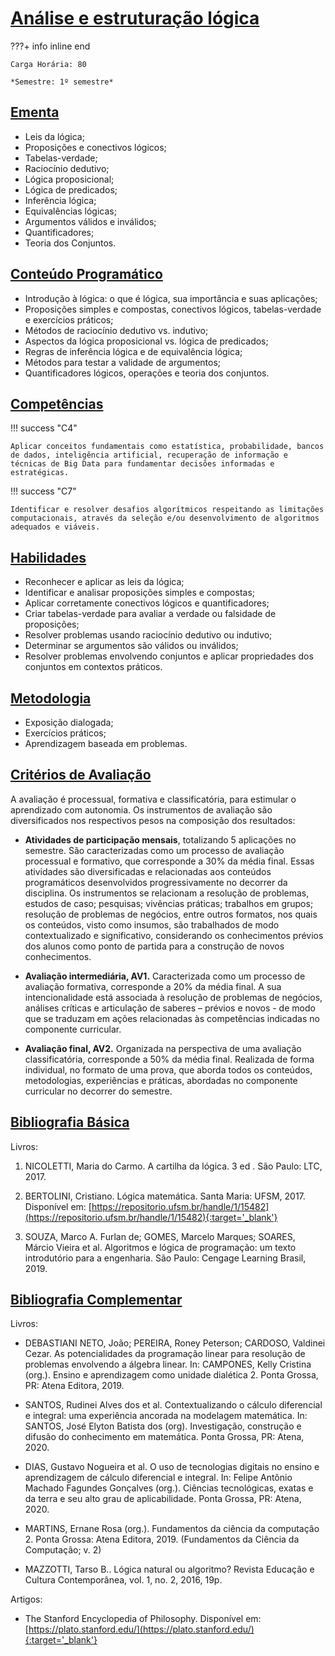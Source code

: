 # [Análise e estruturação lógica](#análise-e-estruturação-lógica)

???+ info inline end

    Carga Horária: 80

    *Semestre: 1º semestre*

## [Ementa](#ementa)

- Leis da lógica;
- Proposições e conectivos lógicos;
- Tabelas-verdade;
- Raciocínio dedutivo;
- Lógica proposicional;
- Lógica de predicados;
- Inferência lógica;
- Equivalências lógicas; 
- Argumentos válidos e inválidos;
- Quantificadores;
- Teoria dos Conjuntos.

## [Conteúdo Programático](#conteúdo-programático)

- Introdução à lógica: o que é lógica, sua importância e suas aplicações;
- Proposições simples e compostas, conectivos lógicos, tabelas-verdade e exercícios práticos;
- Métodos de raciocínio dedutivo vs. indutivo;
- Aspectos da lógica proposicional vs. lógica de predicados;
- Regras de inferência lógica e de equivalência lógica;
- Métodos para testar a validade de argumentos;
- Quantificadores lógicos, operações e teoria dos conjuntos.

## [Competências](#competências)

!!! success "C4"

    Aplicar conceitos fundamentais como estatística, probabilidade, bancos de dados, inteligência artificial, recuperação de informação e técnicas de Big Data para fundamentar decisões informadas e estratégicas.

!!! success "C7"

    Identificar e resolver desafios algorítmicos respeitando as limitações computacionais, através da seleção e/ou desenvolvimento de algoritmos adequados e viáveis.

## [Habilidades](#habilidades)

- Reconhecer e aplicar as leis da lógica;
- Identificar e analisar proposições simples e compostas;
- Aplicar corretamente conectivos lógicos e quantificadores;
- Criar tabelas-verdade para avaliar a verdade ou falsidade de proposições;
- Resolver problemas usando raciocínio dedutivo ou indutivo;
- Determinar se argumentos são válidos ou inválidos;
- Resolver problemas envolvendo conjuntos e aplicar propriedades dos conjuntos em contextos práticos.

## [Metodologia](#metodologia)

- Exposição dialogada;
- Exercícios práticos;
- Aprendizagem baseada em problemas.


## [Critérios de Avaliação](#critérios-de-avaliação)

A avaliação é processual, formativa e classificatória, para estimular o aprendizado com autonomia. Os instrumentos de avaliação são diversificados nos respectivos pesos na composição dos resultados:

- **Atividades de participação mensais**, totalizando 5 aplicações no semestre. São caracterizadas como um processo de avaliação processual e formativo, que corresponde a 30% da média final. Essas atividades são diversificadas e relacionadas aos conteúdos programáticos desenvolvidos progressivamente no decorrer da disciplina. Os instrumentos se relacionam a resolução de problemas, estudos de caso; pesquisas; vivências práticas; trabalhos em grupos; resolução de problemas de negócios, entre outros formatos, nos quais os conteúdos, visto como insumos, são trabalhados de modo contextualizado e significativo, considerando os conhecimentos prévios dos alunos como ponto de partida para a construção de novos conhecimentos.

- **Avaliação intermediária, AV1.** Caracterizada como um processo de avaliação formativa, corresponde a 20% da média final. A sua intencionalidade está associada à resolução de problemas de negócios, análises críticas e articulação de saberes – prévios e novos - de modo que se traduzam em ações relacionadas às competências indicadas no componente curricular.

- **Avaliação final, AV2.** Organizada na perspectiva de uma avaliação classificatória, corresponde a 50% da média final. Realizada de forma individual, no formato de uma prova, que aborda todos os conteúdos, metodologias, experiências e práticas, abordadas no componente curricular no decorrer do semestre.

## [Bibliografia Básica](#bibliografia-básica)

Livros:

1. NICOLETTI, Maria do Carmo. A cartilha da lógica. 3 ed . São Paulo: LTC, 2017.

2. BERTOLINI, Cristiano. Lógica matemática. Santa Maria: UFSM, 2017. Disponível em: [https://repositorio.ufsm.br/handle/1/15482](https://repositorio.ufsm.br/handle/1/15482){:target='_blank'}

3. SOUZA, Marco A. Furlan de; GOMES, Marcelo Marques; SOARES, Márcio Vieira et al. Algoritmos e lógica de programação: um texto introdutório para a engenharia. São Paulo: Cengage Learning Brasil, 2019.

## [Bibliografia Complementar](#bibliografia-complementar)

Livros:

- DEBASTIANI NETO, João; PEREIRA, Roney Peterson; CARDOSO, Valdinei Cezar. As potencialidades da programação linear para resolução de problemas envolvendo a álgebra linear. In: CAMPONES, Kelly Cristina (org.). Ensino e aprendizagem como unidade dialética 2. Ponta Grossa, PR: Atena Editora, 2019.

- SANTOS, Rudinei Alves dos et al. Contextualizando o cálculo diferencial e integral: uma experiência ancorada na modelagem matemática. In: SANTOS, José Elyton Batista dos (org). Investigação, construção e difusão do conhecimento em matemática. Ponta Grossa, PR: Atena, 2020.

- DIAS, Gustavo Nogueira et al. O uso de tecnologias digitais no ensino e aprendizagem de cálculo diferencial e integral. In: Felipe Antônio Machado Fagundes Gonçalves (org.). Ciências tecnológicas, exatas e da terra e seu alto grau de aplicabilidade. Ponta Grossa, PR: Atena, 2020.

- MARTINS, Ernane Rosa (org.). Fundamentos da ciência da computação 2. Ponta Grossa: Atena Editora, 2019. (Fundamentos da Ciência da Computação; v. 2)

- MAZZOTTI, Tarso B.. Lógica natural ou algoritmo? Revista Educação e Cultura Contemporânea, vol. 1, no. 2, 2016, 19p.

Artigos:

- The Stanford Encyclopedia of Philosophy. Disponível em: [https://plato.stanford.edu/](https://plato.stanford.edu/){:target='_blank'}
